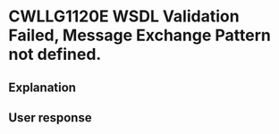 # CWLLG1120E WSDL Validation Failed, Message Exchange Pattern not defined.

## Explanation

## User response